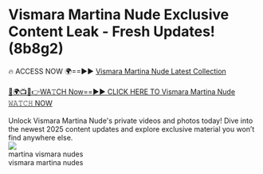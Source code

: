 # Vismara Martina Nude Exclusive Content Leak - Fresh Updates! (8b8g2)

🔥 ACCESS NOW 🌍==►► <a href="https://tinyurl.com/2mz8nhtm" rel="nofollow">Vismara Martina Nude Latest Collection</a>
<br><br>
[🔴🌍📺📱👉WA𝚃CH Now==►► CLICK HERE TO Vismara Martina Nude 𝚆𝙰𝚃𝙲𝙷 NOW](https://tinyurl.com/2mz8nhtm)
<br><br>
Unlock Vismara Martina Nude's private videos and photos today! Dive into the newest 2025 content updates and explore exclusive material you won’t find anywhere else.
<br>
<a href="https://tinyurl.com/2mz8nhtm" rel="nofollow" data-target="animated-image.originalLink"><img src="https://camo.githubusercontent.com/8a4f000d20f83aca3bf7ec5f350d767afa0574a8a352519fd8cfa583a6f93a33/68747470733a2f2f692e696d6775722e636f6d2f644a486b345a712e676966" data-canonical-src="https://i.imgur.com/dJHk4Zq.gif" style="max-width: 100%; display: inline-block;" data-target="animated-image.originalImage"></a>
<br>
martina vismara nudes<br>
vismara martina nudes